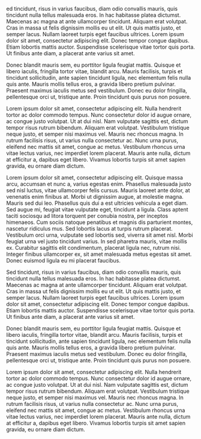 ed tincidunt, risus in varius faucibus, diam odio convallis mauris, quis tincidunt nulla tellus malesuada eros. In hac habitasse platea dictumst. Maecenas ac magna at ante ullamcorper tincidunt. Aliquam erat volutpat. Cras in massa ut felis dignissim mollis eu ut elit. Ut quis mattis justo, et semper lacus. Nullam laoreet turpis eget faucibus ultrices. Lorem ipsum dolor sit amet, consectetur adipiscing elit. Donec tempor congue dapibus. Etiam lobortis mattis auctor. Suspendisse scelerisque vitae tortor quis porta. Ut finibus ante diam, a placerat ante varius sit amet.

Donec blandit mauris sem, eu porttitor ligula feugiat mattis. Quisque et libero iaculis, fringilla tortor vitae, blandit arcu. Mauris facilisis, turpis et tincidunt sollicitudin, ante sapien tincidunt ligula, nec elementum felis nulla quis ante. Mauris mollis tellus eros, a gravida libero pretium pulvinar. Praesent maximus iaculis metus sed vestibulum. Donec eu dolor fringilla, pellentesque orci ut, tristique ante. Proin tincidunt quis purus non posuere.

Lorem ipsum dolor sit amet, consectetur adipiscing elit. Nulla hendrerit tortor ac dolor commodo tempus. Nunc consectetur dolor id augue ornare, ac congue justo volutpat. Ut at dui nisl. Nam vulputate sagittis est, dictum tempor risus rutrum bibendum. Aliquam erat volutpat. Vestibulum tristique neque justo, et semper nisi maximus vel. Mauris nec rhoncus magna. In rutrum facilisis risus, ut varius nulla consectetur ac. Nunc urna purus, eleifend nec mattis sit amet, congue ac metus. Vestibulum rhoncus urna vitae lectus varius, nec imperdiet lorem placerat. Mauris ante nulla, dictum at efficitur a, dapibus eget libero. Vivamus lobortis turpis sit amet sapien gravida, eu ornare diam dictum.

Lorem ipsum dolor sit amet, consectetur adipiscing elit. Quisque massa arcu, accumsan et nunc a, varius egestas enim. Phasellus malesuada justo sed nisl luctus, vitae ullamcorper felis cursus. Mauris laoreet ante dolor, at venenatis enim finibus at. Morbi ut dignissim augue, at molestie magna. Mauris sed dui leo. Phasellus quis dui a est ultricies vehicula a eget diam. Sed augue mi, feugiat vitae vulputate eget, tincidunt a ligula. Class aptent taciti sociosqu ad litora torquent per conubia nostra, per inceptos himenaeos. Cum sociis natoque penatibus et magnis dis parturient montes, nascetur ridiculus mus. Sed lobortis lacus at turpis rutrum placerat. Vestibulum orci urna, vulputate sed lobortis sed, viverra sit amet nisl. Morbi feugiat urna vel justo tincidunt varius. In sed pharetra mauris, vitae mollis ex. Curabitur sagittis elit condimentum, placerat ligula nec, rutrum nisi. Integer finibus ullamcorper ex, sit amet malesuada metus egestas sit amet. Donec euismod ligula eu mi placerat faucibus.

Sed tincidunt, risus in varius faucibus, diam odio convallis mauris, quis tincidunt nulla tellus malesuada eros. In hac habitasse platea dictumst. Maecenas ac magna at ante ullamcorper tincidunt. Aliquam erat volutpat. Cras in massa ut felis dignissim mollis eu ut elit. Ut quis mattis justo, et semper lacus. Nullam laoreet turpis eget faucibus ultrices. Lorem ipsum dolor sit amet, consectetur adipiscing elit. Donec tempor congue dapibus. Etiam lobortis mattis auctor. Suspendisse scelerisque vitae tortor quis porta. Ut finibus ante diam, a placerat ante varius sit amet.

Donec blandit mauris sem, eu porttitor ligula feugiat mattis. Quisque et libero iaculis, fringilla tortor vitae, blandit arcu. Mauris facilisis, turpis et tincidunt sollicitudin, ante sapien tincidunt ligula, nec elementum felis nulla quis ante. Mauris mollis tellus eros, a gravida libero pretium pulvinar. Praesent maximus iaculis metus sed vestibulum. Donec eu dolor fringilla, pellentesque orci ut, tristique ante. Proin tincidunt quis purus non posuere.

Lorem ipsum dolor sit amet, consectetur adipiscing elit. Nulla hendrerit tortor ac dolor commodo tempus. Nunc consectetur dolor id augue ornare, ac congue justo volutpat. Ut at dui nisl. Nam vulputate sagittis est, dictum tempor risus rutrum bibendum. Aliquam erat volutpat. Vestibulum tristique neque justo, et semper nisi maximus vel. Mauris nec rhoncus magna. In rutrum facilisis risus, ut varius nulla consectetur ac. Nunc urna purus, eleifend nec mattis sit amet, congue ac metus. Vestibulum rhoncus urna vitae lectus varius, nec imperdiet lorem placerat. Mauris ante nulla, dictum at efficitur a, dapibus eget libero. Vivamus lobortis turpis sit amet sapien gravida, eu ornare diam dictum.



